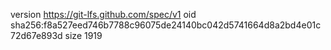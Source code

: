 version https://git-lfs.github.com/spec/v1
oid sha256:f8a527eed746b7788c96075de24140bc042d5741664d8a2bd4e01c72d67e893d
size 1919
